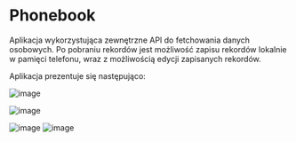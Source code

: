 # Phonebook
Aplikacja wykorzystująca zewnętrzne API do fetchowania danych osobowych.
Po pobraniu rekordów jest możliwość zapisu rekordów lokalnie w pamięci telefonu, wraz z możliwością edycji zapisanych rekordów.

Aplikacja prezentuje się następująco:

![image](https://user-images.githubusercontent.com/47278535/174656679-70e1eb5e-3815-41e6-9b7c-701840df91af.png)

![image](https://user-images.githubusercontent.com/47278535/174656668-6a338d16-3ce5-45b2-b93c-a69303369ca9.png)

![image](https://user-images.githubusercontent.com/47278535/174656765-fcf299f0-4881-4db1-a08d-11dd1946a85a.png)
![image](https://user-images.githubusercontent.com/47278535/174656817-387e11f3-4f8d-4dbe-9125-19d8034c5bff.png)
